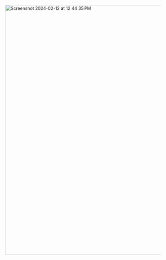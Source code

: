 <img width="810" alt="Screenshot 2024-02-12 at 12 44 35 PM" src="https://github.com/nataliabdallah/nataliabdallah/assets/143548087/6d119182-16c3-483d-9654-e0295fc2657a">
